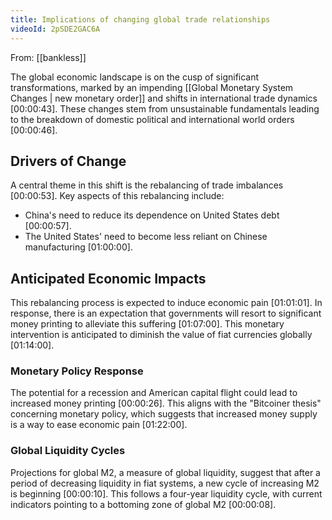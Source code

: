 ```yaml
---
title: Implications of changing global trade relationships
videoId: 2pSDE2GAC6A
---
```


From: [[bankless]] <br/> 

The global economic landscape is on the cusp of significant transformations, marked by an impending [[Global Monetary System Changes | new monetary order]] and shifts in international trade dynamics <a class="yt-timestamp" data-t="00:00:43">[00:00:43]</a>. These changes stem from unsustainable fundamentals leading to the breakdown of domestic political and international world orders <a class="yt-timestamp" data-t="00:00:46">[00:00:46]</a>.

## Drivers of Change
A central theme in this shift is the rebalancing of trade imbalances <a class="yt-timestamp" data-t="00:00:53">[00:00:53]</a>. Key aspects of this rebalancing include:
*   China's need to reduce its dependence on United States debt <a class="yt-timestamp" data-t="00:00:57">[00:00:57]</a>.
*   The United States' need to become less reliant on Chinese manufacturing <a class="yt-timestamp" data-t="01:00:00">[01:00:00]</a>.

## Anticipated Economic Impacts
This rebalancing process is expected to induce economic pain <a class="yt-timestamp" data-t="01:01:01">[01:01:01]</a>. In response, there is an expectation that governments will resort to significant money printing to alleviate this suffering <a class="yt-timestamp" data-t="01:07:00">[01:07:00]</a>. This monetary intervention is anticipated to diminish the value of fiat currencies globally <a class="yt-timestamp" data-t="01:14:00">[01:14:00]</a>.

### Monetary Policy Response
The potential for a recession and American capital flight could lead to increased money printing <a class="yt-timestamp" data-t="00:00:26">[00:00:26]</a>. This aligns with the "Bitcoiner thesis" concerning monetary policy, which suggests that increased money supply is a way to ease economic pain <a class="yt-timestamp" data-t="01:22:00">[01:22:00]</a>.

### Global Liquidity Cycles
Projections for global M2, a measure of global liquidity, suggest that after a period of decreasing liquidity in fiat systems, a new cycle of increasing M2 is beginning <a class="yt-timestamp" data-t="00:00:10">[00:00:10]</a>. This follows a four-year liquidity cycle, with current indicators pointing to a bottoming zone of global M2 <a class="yt-timestamp" data-t="00:00:08">[00:00:08]</a>.